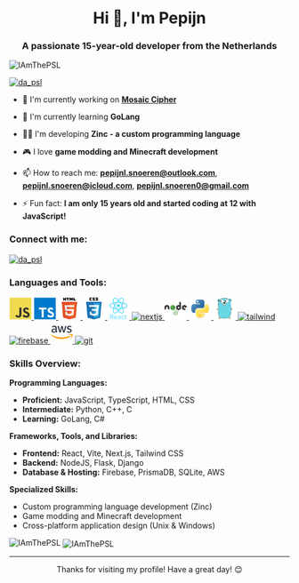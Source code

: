<h1 align="center">Hi 👋, I'm Pepijn</h1>
<h3 align="center">A passionate 15-year-old developer from the Netherlands</h3>

<p align="left"> <img src="https://komarev.com/ghpvc/?username=DaRealPSL&label=Profile%20views&color=0e75b6&style=flat-square" alt="IAmThePSL" /> </p>

<p align="left"> <a href="https://twitter.com/da_psl" target="blank"><img src="https://img.shields.io/twitter/follow/da_psl?logo=twitter&style=for-the-badge" alt="da_psl" /></a> </p>

- 🔭 I'm currently working on [**Mosaic Cipher**](https://github.com/DaRealPSL/mosaic-cipher)

- 🌱 I'm currently learning **GoLang**

- 👨‍💻 I'm developing **Zinc - a custom programming language**

- 🎮 I love **game modding and Minecraft development**

- 📫 How to reach me: **pepijnl.snoeren@outlook.com**, **pepijnl.snoeren@icloud.com**, **pepijnl.snoeren0@gmail.com**

- ⚡ Fun fact: **I am only 15 years old and started coding at 12 with JavaScript!**

<h3 align="left">Connect with me:</h3>
<p align="left">
<a href="https://twitter.com/da_psl" target="blank"><img align="center" src="https://raw.githubusercontent.com/rahuldkjain/github-profile-readme-generator/master/src/images/icons/Social/twitter.svg" alt="da_psl" height="30" width="40" /></a>
</p>

<h3 align="left">Languages and Tools:</h3>
<p align="left"> 
<a href="https://developer.mozilla.org/en-US/docs/Web/JavaScript" target="_blank" rel="noreferrer"> <img src="https://raw.githubusercontent.com/devicons/devicon/master/icons/javascript/javascript-original.svg" alt="javascript" width="40" height="40"/> </a> 
<a href="https://www.typescriptlang.org/" target="_blank" rel="noreferrer"> <img src="https://raw.githubusercontent.com/devicons/devicon/master/icons/typescript/typescript-original.svg" alt="typescript" width="40" height="40"/> </a> 
<a href="https://www.w3.org/html/" target="_blank" rel="noreferrer"> <img src="https://raw.githubusercontent.com/devicons/devicon/master/icons/html5/html5-original-wordmark.svg" alt="html5" width="40" height="40"/> </a> 
<a href="https://www.w3schools.com/css/" target="_blank" rel="noreferrer"> <img src="https://raw.githubusercontent.com/devicons/devicon/master/icons/css3/css3-original-wordmark.svg" alt="css3" width="40" height="40"/> </a> 
<a href="https://reactjs.org/" target="_blank" rel="noreferrer"> <img src="https://raw.githubusercontent.com/devicons/devicon/master/icons/react/react-original-wordmark.svg" alt="react" width="40" height="40"/> </a> 
<a href="https://nextjs.org/" target="_blank" rel="noreferrer"> <img src="https://cdn.worldvectorlogo.com/logos/nextjs-2.svg" alt="nextjs" width="40" height="40"/> </a> 
<a href="https://nodejs.org" target="_blank" rel="noreferrer"> <img src="https://raw.githubusercontent.com/devicons/devicon/master/icons/nodejs/nodejs-original-wordmark.svg" alt="nodejs" width="40" height="40"/> </a> 
<a href="https://www.python.org" target="_blank" rel="noreferrer"> <img src="https://raw.githubusercontent.com/devicons/devicon/master/icons/python/python-original.svg" alt="python" width="40" height="40"/> </a> 
<a href="https://golang.org" target="_blank" rel="noreferrer"> <img src="https://raw.githubusercontent.com/devicons/devicon/master/icons/go/go-original.svg" alt="go" width="40" height="40"/> </a> 
<a href="https://tailwindcss.com/" target="_blank" rel="noreferrer"> <img src="https://www.vectorlogo.zone/logos/tailwindcss/tailwindcss-icon.svg" alt="tailwind" width="40" height="40"/> </a> 
<a href="https://firebase.google.com/" target="_blank" rel="noreferrer"> <img src="https://www.vectorlogo.zone/logos/firebase/firebase-icon.svg" alt="firebase" width="40" height="40"/> </a> 
<a href="https://aws.amazon.com" target="_blank" rel="noreferrer"> <img src="https://raw.githubusercontent.com/devicons/devicon/master/icons/amazonwebservices/amazonwebservices-original-wordmark.svg" alt="aws" width="40" height="40"/> </a> 
<a href="https://git-scm.com/" target="_blank" rel="noreferrer"> <img src="https://www.vectorlogo.zone/logos/git-scm/git-scm-icon.svg" alt="git" width="40" height="40"/> </a> 
</p>

<h3 align="left">Skills Overview:</h3>

**Programming Languages:**  
- **Proficient:** JavaScript, TypeScript, HTML, CSS  
- **Intermediate:** Python, C++, C
- **Learning:** GoLang, C#

**Frameworks, Tools, and Libraries:**  
- **Frontend:** React, Vite, Next.js, Tailwind CSS  
- **Backend:** NodeJS, Flask, Django
- **Database & Hosting:** Firebase, PrismaDB, SQLite, AWS

**Specialized Skills:**  
- Custom programming language development (Zinc)  
- Game modding and Minecraft development  
- Cross-platform application design (Unix & Windows)

<p><img align="left" src="https://github-readme-stats.vercel.app/api/top-langs?username=DaRealPSL&show_icons=true&theme=radical&locale=en&layout=compact" alt="IAmThePSL" /></p>

<p>&nbsp;<img align="center" src="https://github-readme-stats.vercel.app/api?username=DaRealPSL&show_icons=true&theme=radical&locale=en" alt="IAmThePSL" /></p>

---
<p align="center">Thanks for visiting my profile! Have a great day! 😊</p>
